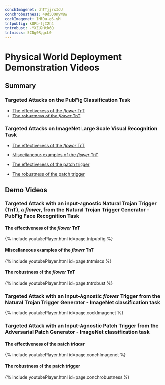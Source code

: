 ```yaml
---
conchImagenet: dhTTjjrxIcU
conchrobustness: 49d5OOnyW8w
cockImagenet: IMfDu-g6-yM
tntpubfig: kOPb-fjI2h4
tntrobust: -YXZU9Htk6Q
tntmiscs: 5CDg0RggcL0
---
```


# Physical World Deployment Demonstration Videos

## Summary

### Targeted Attacks on the PubFig Classification Task
- [The effectiveness of the *flower* TnT](#TnTPubFigEffect)
- [The robustness of the *flower* TnT](#TnTPubFigRobust)

### Targeted Attacks on ImageNet Large Scale Visual Recognition Task
- [The effectiveness of the *flower* TnT](#TnTImagenetEffect)
- [Miscellaneous examples of the *flower* TnT](#TnTMiscs)

- [The effectiveness of the patch trigger](#PatchImagenetEffect)
- [The robustness of the patch trigger](#PatchImagenetRobust)

## Demo Videos

### Targeted Attack with an input-agnostic Natural Trojan Trigger (TnT), a *flower*, from the Natural Trojan Trigger Generator - PubFig Face Recognition Task

#### The effectiveness of the *flower* TnT 
<a name="TnTPubFigEffect"></a>

{% include youtubePlayer.html id=page.tntpubfig %}

#### Miscellaneous examples of the *flower* TnT 
<a name="TnTMiscs"></a>

{% include youtubePlayer.html id=page.tntmiscs %}


#### The robustness of the *flower* TnT 
<a name="TnTPubFigRobust"></a>

{% include youtubePlayer.html id=page.tntrobust %}



### Targeted Attack with an Input-Agnostic *flower* Trigger from the Natural Trojan Trigger Generator - ImageNet classification task
<a name="TnTImagenetEffect"></a>

{% include youtubePlayer.html id=page.cockImagenet %}


### Targeted Attack with an Input-Agnostic Patch Trigger from the Adversarial Patch Generator - ImageNet classification task

#### The effectiveness of the patch trigger
<a name="PatchImagenetEffect"></a>

{% include youtubePlayer.html id=page.conchImagenet %}

#### The robustness of the patch trigger
<a name="PatchImagenetRobust"></a>

{% include youtubePlayer.html id=page.conchrobustness %}

